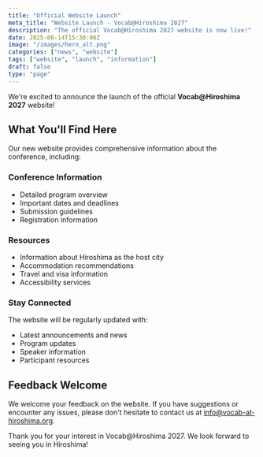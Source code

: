```yaml
---
title: "Official Website Launch"
meta_title: "Website Launch - Vocab@Hiroshima 2027"
description: "The official Vocab@Hiroshima 2027 website is now live!"
date: 2025-06-14T15:30:00Z
image: "/images/hero_alt.png"
categories: ["news", "website"]
tags: ["website", "launch", "information"]
draft: false
type: "page"
---
```


We're excited to announce the launch of the official **Vocab@Hiroshima 2027** website!

## What You'll Find Here

Our new website provides comprehensive information about the conference, including:

### Conference Information
- Detailed program overview
- Important dates and deadlines
- Submission guidelines
- Registration information

### Resources
- Information about Hiroshima as the host city
- Accommodation recommendations
- Travel and visa information
- Accessibility services

### Stay Connected

The website will be regularly updated with:
- Latest announcements and news
- Program updates
- Speaker information
- Participant resources

## Feedback Welcome

We welcome your feedback on the website. If you have suggestions or encounter any issues, please don't hesitate to contact us at [info@vocab-at-hiroshima.org](mailto:info@vocab-at-hiroshima.org).

Thank you for your interest in Vocab@Hiroshima 2027. We look forward to seeing you in Hiroshima!
